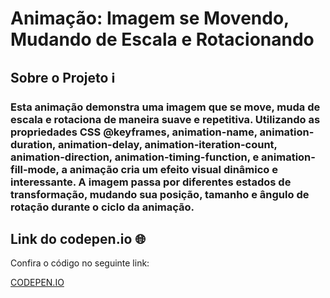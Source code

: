 # Animação: Imagem se Movendo, Mudando de Escala e Rotacionando 
## Sobre o Projeto ℹ️
### Esta animação demonstra uma imagem que se move, muda de escala e rotaciona de maneira suave e repetitiva. Utilizando as propriedades CSS @keyframes, animation-name, animation-duration, animation-delay, animation-iteration-count, animation-direction, animation-timing-function, e animation-fill-mode, a animação cria um efeito visual dinâmico e interessante. A imagem passa por diferentes estados de transformação, mudando sua posição, tamanho e ângulo de rotação durante o ciclo da animação.

## Link do codepen.io 🌐

Confira o código no seguinte link:

[CODEPEN.IO](https://codepen.io/Lauane-Toledo/pen/mdYVwPK)
